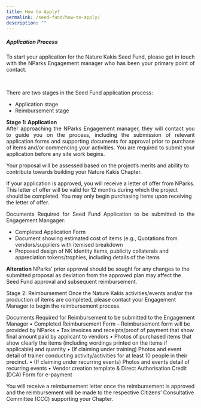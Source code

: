 ```yaml
---
title: How to Apply?
permalink: /seed-fund/how-to-apply/
description: ""
---
```

<section>
	<h5>Application Process</h5>
<p align="justify">To start your application for the Nature Kakis Seed Fund, please get in touch with the NParks Engagement manager who has been your primary point of contact.</p><br>

<p align="justify">There are two stages in the Seed Fund application process:
</p>
	<ul style="“list-style-type:disc”">
	<li>Application stage</li>
		<li>Reimbursement stage</li>
		<p></p></ul>

<p align="justify"><b>Stage 1: Application</b><br>
After approaching the NParks Engagement manager, they will contact you to guide you on the process, including the submission of relevant application forms and supporting documents for approval prior to purchase of items and/or commencing your activities. You are required to submit your application before any site work begins.<br> 

Your proposal will be assessed based on the project’s merits and ability to contribute towards building your Nature Kakis Chapter.<br>

If your application is approved, you will receive a letter of offer from NParks. This letter of offer will be valid for 12 months during which the project should be completed. You may only begin purchasing items upon receiving the letter of offer.<br> 
</p></section>
	
<p align="justify">Documents Required for Seed Fund Application to be submitted to the Engagement Mangager:<br>
	</p><ul style="“list-style-type:disc”">
	<li>Completed Application Form</li>
<li>Document showing estimated cost of items (e.g., Quotations from vendors/suppliers with itemised breakdown</li>
	<li>Proposed design of NK identity items, publicity collaterals and appreciation tokens/trophies, including details of the items</li></ul>
		
<b>Alteration</b>
NParks’ prior approval should be sought for any changes to the submitted proposal as deviation from the approved plan may affect the Seed Fund approval and subsequent reimbursement.

Stage 2: Reimbursement
Once the Nature Kakis activities/events and/or the production of items are completed, please contact your Engagement Manager to begin the reimbursement process. 

Documents Required for Reimbursement to be submitted to the Engagement Manager
•	Completed Reimbursement Form – Reimbursement form will be provided by NParks
•	Tax invoices and receipts/proof of payment that show final amount paid by applicant to vendors
•	Photos of purchased items that show clearly the items (including wordings printed on the items if applicable) and quantity
•	(If claiming under training) Photos and event detail of trainer conducting activity/activities for at least 10 people in their precinct.
•	(If claiming under recurring events) Photos and events detail of recurring events
•	Vendor creation template &amp; Direct Authorisation Credit (DCA) Form for e-payment

You will receive a reimbursement letter once the reimbursement is approved and the reimbursement will be made to the respective Citizens’ Consultative Committee (CCC) supporting your Chapter.
<p></p>